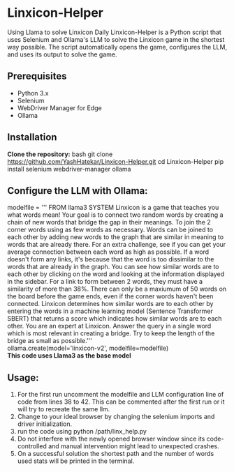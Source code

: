 # Linxicon-Helper
Using Llama to solve Linxicon Daily
Linxicon-Helper is a Python script that uses Selenium and Ollama's LLM to solve the Linxicon game in the shortest way possible. The script automatically opens the game, configures the LLM, and uses its output to solve the game.

## Prerequisites

- Python 3.x
- Selenium
- WebDriver Manager for Edge
- Ollama

## Installation
**Clone the repository:**
   bash
   git clone https://github.com/YashHatekar/Linxicon-Helper.git
   cd Linxicon-Helper
   pip install selenium webdriver-manager ollama
## Configure the LLM with Ollama:
  modelfile = '''
  FROM llama3
  SYSTEM Linxicon is a game that teaches you what words mean! Your goal is to connect two random words by creating a chain of new words that bridge the gap in their meanings. To join the 2 corner words using as few words as necessary. Words can be joined to each other by adding new words to the graph that are similar in meaning to words that are already there. For an extra challenge, see if you can get your average connection between each word as high as possible. If a word doesn't form any links, it's because that the word is too dissimilar to the words that are already in the graph. You can see how similar words are to each other by clicking on the word and looking at the information displayed in the sidebar. For a link to form between 2 words, they must have a similarity of more than 38%. There can only be a maxiumum of 50 words on the board before the game ends, even if the corner words haven't been connected. Linxicon determines how similar words are to each other by entering the words in a machine learning model (Sentence Transformer SBERT) that returns a score which indicates how similar words are to each other. You are an expert at Linxicon. Answer the query in a single word which is most relevant in creating a bridge. Try to keep the length of the bridge as small as possible.'''
  <br>
  ollama.create(model='linxicon-v2', modelfile=modelfile)
  <br>
**This code uses Llama3 as the base model**

## Usage:
  1. For the first run uncomment the modelfile and LLM configuration line of code from lines 38 to 42. This can be commented after the first run or it will try to recreate the same llm.
  2. Change to your ideal browser by changing the selenium imports and driver initialization.
  3. run the code using python /path/linx_help.py
  4. Do not interfere with the newly opened browser window since its code-controlled and manual intervention might lead to unexpected crashes.
  5. On a successful solution the shortest path and the number of words used stats will be printed in the terminal.
